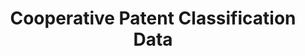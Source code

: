 ---
bigquery: https://console.cloud.google.com/bigquery?p=patents-public-data&d=cpc&page=dataset
citation: '“Cooperative Patent Classification” by the EPO and USPTO, for public use. '
contributors: EPO, USPTO
cost: None
description: Cooperative Patent Classification Data contains the scheme and definitions
  of the Cooperative Patent Classification system for classifying patent documents.
  The CPC is the result of a partnership between the EPO and the USPTO in their joint
  effort to develop a common, internationally compatible classification system for
  technical documents, in particular patent publications, which will be used by both
  offices in the patent granting process
documentation: https://www.cooperativepatentclassification.org/cpcSchemeAndDefinitions
last_edit: Mon, 04 Apr 2022 19:07:06 GMT
location: https://www.cooperativepatentclassification.org/index
maintained_by: USPTO, EPO
schema_fields: '[''definition'', ''informative_references'', ''application_references'',
  ''childGroups'', ''residualReferences'', ''children'', ''limitingReferences'', ''synonyms'',
  ''breakdown_code'', ''title_full'', ''ipc_concordant'', ''level'', ''additional_only'',
  ''applicationReferences'', ''symbol'', ''date_revised'', ''status'', ''notAllocatable'',
  ''child_groups'', ''titleFull'', ''glossary'', ''ipcConcordant'', ''titlePart'',
  ''not_allocatable'', ''limiting_references'', ''breakdownCode'', ''title_part'',
  ''informativeReferences'', ''parents'', ''sizeCache'', ''dateRevised'', ''residual_references'']'
shortname: cooperative_patent_classification
tags:
- patents
- science
title: Cooperative Patent Classification Data
uuid: 984374a7-16e9-4b35-9445-458daceb01bf
---